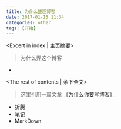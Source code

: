```yaml
---
title: 为什么整理博客
date: 2017-01-15 11:34
categories: other
tags: [开始]
---
```

<Excert in index | 主页摘要>
> 为什么弄这个博客
+ <!-- more -->
<The rest of contents | 余下全文>
> 这里引用一篇文章 [《为什么你要写博客》](https://zhuanlan.zhihu.com/p/19743861?columnSlug=cnfeat "为什么你要写博客")

- 折腾
- 笔记
- MarkDown
